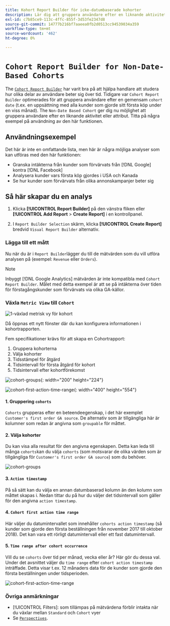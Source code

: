```yaml
---
title: Kohort Report Builder för icke-datumbaserade kohorter
description: Lär dig att gruppera användare efter en liknande aktivitet eller attribut.
exl-id: c7b85ce9-113c-4ffc-855f-3d53fe2347d8
source-git-commit: 14777b216bf7aaeea0fb2d0513cc94539034a359
workflow-type: tm+mt
source-wordcount: '462'
ht-degree: 0%

---
```


# `Cohort Report Builder for Non-Date-Based Cohorts`

The [`Cohort Report Builder`](../dev-reports/cohort-rpt-bldr.md) har varit bra på att hjälpa handlare att studera hur olika delar av användare beter sig över tid. Tidigare var `Cohort Report Builder` optimerades för att gruppera användare efter en gemensam `cohort date` (t.ex. en uppsättning med alla kunder som gjorde sitt första köp under en viss månad). The `Non-Date Based Cohort` ger dig nu möjlighet att gruppera användare efter en liknande aktivitet eller attribut. Titta på några exempel på användning av den här funktionen.

## Användningsexempel

Det här är inte en omfattande lista, men här är några möjliga analyser som kan utföras med den här funktionen:

* Granska intäkterna från kunder som förvärvats från [!DNL Google] kontra [!DNL Facebook]
* Analysera kunder vars första köp gjordes i USA och Kanada
* Se hur kunder som förvärvats från olika annonskampanjer beter sig

## Så här skapar du en analys

1. Klicka **[!UICONTROL Report Builder]** på den vänstra fliken eller **[!UICONTROL Add Report** > **Create Report]** i en kontrollpanel.

1. I `Report Builder Selection` skärm, klicka **[!UICONTROL Create Report]** bredvid `Visual Report Builder` alternativ.

### Lägga till ett mått

Nu när du är i `Report Builder`lägger du till de mätvärden som du vill utföra analysen på (exempel: `Revenue` eller `Orders`).

>[!NOTE]
>
>Inbyggt [!DNL Google Analytics] mätvärden är inte kompatibla med `Cohort Report Builder`. Målet med detta exempel är att se på intäkterna över tiden för förstagångskunder som förvärvats via olika GA-källor.

### Växla `Metric View` till `Cohort`

![1-växlad metrisk vy för kohort](../../assets/1-toggle-metric-view-to-cohort.png)

Då öppnas ett nytt fönster där du kan konfigurera informationen i kohortrapporten.

Fem specifikationer krävs för att skapa en Cohortrapport:

1. Gruppera kohorterna
1. Välja kohorter
1. Tidsstämpel för åtgärd
1. Tidsintervall för första åtgärd för kohort
1. Tidsintervall efter kohortförekomst

![cohort-groups](../../assets/2-cohort-groups.png){: width=&quot;200&quot; height=&quot;224&quot;}

![cohort-first-action-time-range](../../assets/3-cohort-first-action-time-range.png){: width=&quot;400&quot; height=&quot;554&quot;}

#### 1. Gruppering `cohorts`

`Cohorts` grupperas efter en beteendeegenskap, i det här exemplet `Customer's first order GA source`. De alternativ som är tillgängliga här är kolumner som redan är angivna som `groupable` för måttet.

#### 2. Välja kohorter

Du kan visa alla resultat för den angivna egenskapen. Detta kan leda till många `cohorts`kan du välja `cohorts` (som motsvarar de olika värden som är tillgängliga för `Customer's first order GA source`) som du behöver.

![cohort-groups](../../assets/4-cohort-groups.png)<!--{: width="300" height="338"}-->

#### 3. `Action timestamp`

På så sätt kan du välja en annan datumbaserad kolumn än den kolumn som måttet skapas i. Nedan tittar du på hur du väljer det tidsintervall som gäller för den angivna `action timestamp`.

#### 4. `Cohort first action time range`

Här väljer du datumintervallet som innehåller `cohorts action timestamp` (så kunder som gjorde den första beställningen från november 2017 till oktober 2018). Det kan vara ett rörligt datumintervall eller ett fast datumintervall.

#### 5. `Time range after cohort occurrence`

Vill du se `cohorts` över tid per månad, vecka eller år? Här gör du dessa val. Under det avsnittet väljer du `time range` efter `cohort action timestamp` inträffade. Detta visar t.ex. 12 månaders data för de kunder som gjorde den första beställningen under tidsperioden.

![cohort-first-action-time-range](../../assets/5-cohort-first-action-time-range.png)<!--{: width="400" height="557"}-->

### Övriga anmärkningar

* [!UICONTROL Filters]: som tillämpas på mätvärdena förblir intakta när du växlar mellan `Standard` och `Cohort` vyer
* Se [`Perspectives`](../../data-analyst/dev-reports/cohort-rpt-bldr.md).
